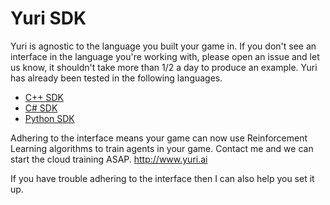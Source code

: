 # Yuri SDK

Yuri is agnostic to the language you built your game in. If you don't see an interface in the language you're working with, please open an issue and let us know, it shouldn't take more than 1/2 a day to produce an example. Yuri has already been tested in the following languages.
* [C++ SDK](Yuri.h)
* [C# SDK](Yuri.cs)
* [Python SDK](Yuri.py)

Adhering to the interface means your game can now use Reinforcement Learning algorithms to train agents in your game. Contact me and we can start the cloud training ASAP. http://www.yuri.ai

If you have trouble adhering to the interface then I can also help you set it up.
